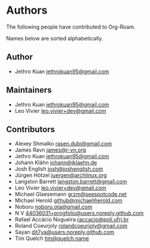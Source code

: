 Authors
=======

The following people have contributed to Org-Roam.

Names below are sorted alphabetically.

Author
------

- Jethro Kuan <jethrokuan95@gmail.com>

Maintainers
----------

- Jethro Kuan <jethrokuan95@gmail.com>
- Leo Vivier <leo.vivier+dev@gmail.com>

Contributors
------------

- Alexey Shmalko <rasen.dubi@gmail.com>
- James Ravn <james@r-vn.org>
- Jethro Kuan <jethrokuan95@gmail.com>
- Johann Klähn <johann@jklaehn.de>
- Josh English <josh@joshenglish.com>
- Jürgen Hötzel <juergen@archlinux.org>
- Langston Barrett <langston.barrett@gmail.com>
- Leo Vivier <leo.vivier+dev@gmail.com>
- Michael Glaesemann <grzm@seespotcode.net>
- Michael Herold <github@michaeljherold.com>
- Noboru <noboru.ota@gmail.com>
- N V <44036031+progfolio@users.noreply.github.com>
- Rafael Accácio Nogueira <raccacio@poli.ufrj.br>
- Roland Coeurjoly <rolandcoeurjoly@gmail.com>
- Sayan <dit7ya@users.noreply.github.com>
- Tim Quelch <tim@quelch.name>
